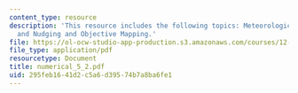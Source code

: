 ```yaml
---
content_type: resource
description: 'This resource includes the following topics: Meteorological Assimilation,
  and Nudging and Objective Mapping.'
file: https://ol-ocw-studio-app-production.s3.amazonaws.com/courses/12-864-inference-from-data-and-models-spring-2005/295feb1641d2c5a6d39574b7a8ba6fe1_numerical_5_2.pdf
file_type: application/pdf
resourcetype: Document
title: numerical_5_2.pdf
uid: 295feb16-41d2-c5a6-d395-74b7a8ba6fe1
---
```

